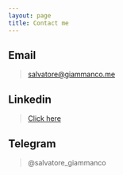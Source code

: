 ```yaml
---
layout: page
title: Contact me
---
```


## Email
> [salvatore@giammanco.me](mailto:salvatore@giammanco.me)

## Linkedin

> [Click here](https://www.linkedin.com/in/salvatore-giammanco-04530131/)

## Telegram

> @salvatore_giammanco
